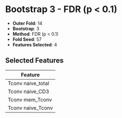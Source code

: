 # Bootstrap 3 - FDR (p < 0.1)

- **Outer Fold**: 14
- **Bootstrap**: 3
- **Method**: FDR (p < 0.1)
- **Fold Seed**: 57
- **Features Selected**: 4

## Selected Features

| Feature |
|---------|
| Tconv naive_total |
| Tconv naive_CD3 |
| Tconv mem_Tconv |
| Tconv naive_Tconv |
